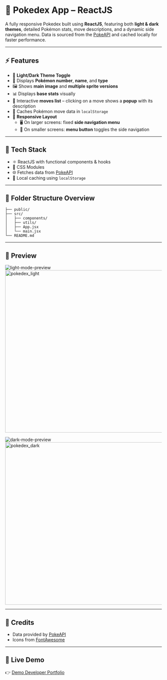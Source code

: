 # 🧿 Pokedex App – ReactJS

A fully responsive Pokedex built using **ReactJS**, featuring both **light & dark themes**, detailed Pokémon stats, move descriptions, and a dynamic side navigation menu. Data is sourced from the [PokeAPI](https://pokeapi.co/) and cached locally for faster performance.

---

## ⚡ Features

- 🔄 **Light/Dark Theme Toggle**  
- 🔢 Displays **Pokémon number**, **name**, and **type**
- 🖼 Shows **main image** and **multiple sprite versions**
- 📊 Displays **base stats** visually
- 🧠 Interactive **moves list** – clicking on a move shows a **popup** with its description
- 📂 Caches Pokémon move data in `localStorage`
- 📱 **Responsive Layout**
  - 🖥 On larger screens: fixed **side navigation menu**
  - 📱 On smaller screens: **menu button** toggles the side navigation

---

## 🚀 Tech Stack

- ⚛️ ReactJS with functional components & hooks
- 🎨 CSS Modules 
- 🌐 Fetches data from [PokeAPI](https://pokeapi.co/)
- 🧠 Local caching using `localStorage`

---

## 📁 Folder Structure Overview

```
├── public/
├── src/
│   ├── components/
│   ├── utils/
│   ├── App.jsx
│   └── main.jsx
└── README.md
```

---

## 📸 Preview

![light-mode-preview](pokedex_light.png)  
<img width="522" alt="pokedex_light" src="https://github.com/user-attachments/assets/b1d6c9cd-511e-4f71-83e5-05e333705494" />

![dark-mode-preview](https://private-user-images.githubusercontent.com/209874739/455962448-16f6a0de-d020-41bd-a090-41a92cfc31e4.png?jwt=eyJhbGciOiJIUzI1NiIsInR5cCI6IkpXVCJ9.eyJpc3MiOiJnaXRodWIuY29tIiwiYXVkIjoicmF3LmdpdGh1YnVzZXJjb250ZW50LmNvbSIsImtleSI6ImtleTUiLCJleHAiOjE3NTAxNTkxMTgsIm5iZiI6MTc1MDE1ODgxOCwicGF0aCI6Ii8yMDk4NzQ3MzkvNDU1OTYyNDQ4LTE2ZjZhMGRlLWQwMjAtNDFiZC1hMDkwLTQxYTkyY2ZjMzFlNC5wbmc_WC1BbXotQWxnb3JpdGhtPUFXUzQtSE1BQy1TSEEyNTYmWC1BbXotQ3JlZGVudGlhbD1BS0lBVkNPRFlMU0E1M1BRSzRaQSUyRjIwMjUwNjE3JTJGdXMtZWFzdC0xJTJGczMlMkZhd3M0X3JlcXVlc3QmWC1BbXotRGF0ZT0yMDI1MDYxN1QxMTEzMzhaJlgtQW16LUV4cGlyZXM9MzAwJlgtQW16LVNpZ25hdHVyZT0yZmFiNjNkZDVhYTQ1OTQ3N2FkOTJmOGRiNGM5M2E5NmUzYThlZWYzNmFkYTdmOTMyN2I2MzNjYTgzNmZlOWMxJlgtQW16LVNpZ25lZEhlYWRlcnM9aG9zdCJ9.5WHO5JoPOAyu2XiI-HBHPgzg58nhtrDEa8GzhUFjnqo)
<img width="522" alt="pokedex_dark" src="https://github.com/user-attachments/assets/16f6a0de-d020-41bd-a090-41a92cfc31e4" />


---

## 🧠 Credits

- Data provided by [PokeAPI](https://pokeapi.co/)
- Icons from [FontAwesome](https://fontawesome.com/)

---

## 🚀 Live Demo

👉 [Demo Developer Portfolio](https://google-search2-home-page.netlify.app/)
